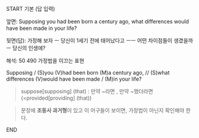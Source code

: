 START
기본 (답 입력)

앞면:
Supposing you had been born a century ago, what differences would have been made in your life?


뒷면(답):
가정해 보자 ㅡ 당신이 1세기 전에 태어났다고 ㅡㅡ 어떤 차이점들이 생겼을까 ㅡ 당신의 인생에?


해석:
50 490 가정법을 이끄는 표현

Supposing / (S)you (V)had been born (M)a century ago, // (S)what differences (V)would have been made / (M)in your life?

> suppose[supposing] (that) : 만약 ~라면 , 만약 ~했더라면
> (=provided[providing] (that))

>문장에 **조동사 과거형**이 있고 이 어구들이 보이면,
>가정법이 아닌지 확인해야 한다.
<!--ID: 1694922299953-->
END